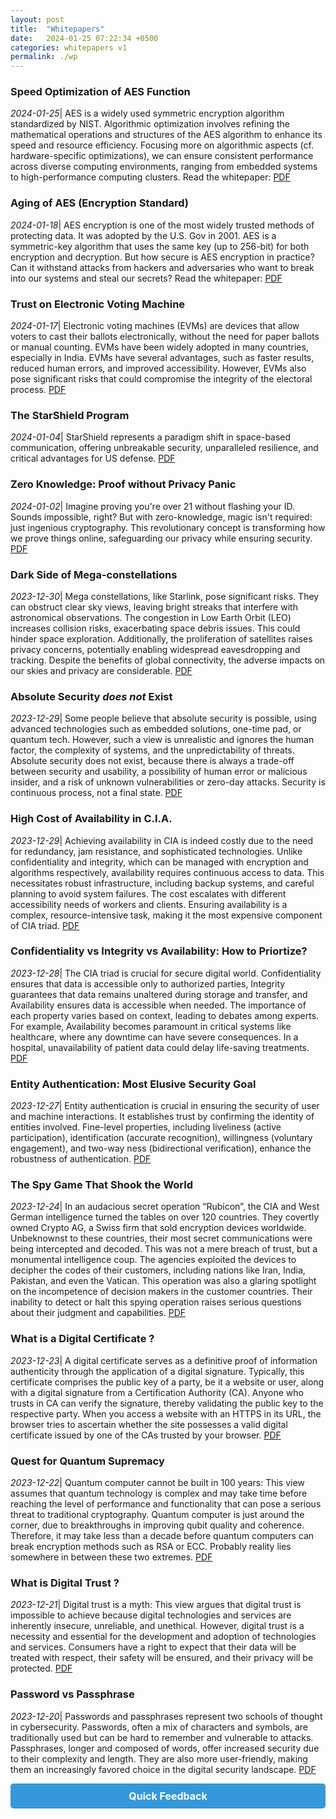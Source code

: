 ```yaml
---
layout: post
title:  "Whitepapers"
date:   2024-01-25 07:22:34 +0500
categories: whitepapers v1
permalink: ./wp
---
```



### Speed Optimization of AES Function ###
*2024-01-25*|
AES is a widely used symmetric encryption algorithm standardized by NIST. Algorithmic optimization involves refining the mathematical operations and structures of the AES algorithm to enhance its speed and resource efficiency.
Focusing more on algorithmic aspects (cf. hardware-specific optimizations), we can ensure consistent performance across diverse computing environments, ranging from embedded systems to high-performance computing clusters. Read the whitepaper:
[PDF]({{site.url}}/{{site.baseurl}}/assets/whitepapers/algo_optmz_aes.pdf)

### Aging of AES (Encryption Standard) ###
*2024-01-18*|
AES encryption is one of the most widely trusted methods of protecting data. It was adopted by the U.S. Gov in 2001. AES is a symmetric-key algorithm that uses the same key (up to 256-bit) for both encryption and decryption.
But how secure is AES encryption in practice? Can it withstand attacks from hackers and adversaries who want to break into our systems and steal our secrets? Read the whitepaper: 
[PDF]({{site.url}}/{{site.baseurl}}/assets/whitepapers/aging_of_aes.pdf)

### Trust on Electronic Voting Machine ###
*2024-01-17*|
Electronic voting machines (EVMs) are devices that allow voters to cast their ballots electronically, without the need for paper ballots or manual counting. EVMs have been widely adopted in many countries, especially in India. EVMs have several advantages, such as faster results, reduced human errors, and improved accessibility. However, EVMs also pose significant risks that could compromise the integrity of the electoral process. 
[PDF]({{site.url}}/{{site.baseurl}}/assets/whitepapers/trust_on_voting_machine.pdf)

### The StarShield Program ###
*2024-01-04*|
StarShield represents a paradigm shift in space-based communication, offering unbreakable security, 
unparalleled resilience, and critical advantages for US defense.
[PDF]({{site.url}}/{{site.baseurl}}/assets/whitepapers/starshield.pdf)

### Zero Knowledge: Proof without Privacy Panic ###
*2024-01-02*|
Imagine proving you're over 21 without flashing your ID. Sounds impossible, right? But with zero-knowledge, magic isn't required: just ingenious cryptography. This revolutionary concept is transforming how we prove things online, safeguarding our privacy while ensuring security.
[PDF]({{site.url}}/{{site.baseurl}}/assets/whitepapers/zero-knowledge_authentication.pdf)

### Dark Side of Mega-constellations ###
*2023-12-30*|
Mega constellations, like Starlink, pose significant risks. They can obstruct clear sky views, leaving bright streaks that interfere with astronomical observations. The congestion in Low Earth Orbit (LEO) increases collision risks, exacerbating space debris issues. This could hinder space exploration. Additionally, the proliferation of satellites raises privacy concerns, potentially enabling widespread eavesdropping and tracking. Despite the benefits of global connectivity, the adverse impacts on our skies and privacy are considerable.
[PDF]({{site.url}}/{{site.baseurl}}/assets/whitepapers/dark_side_of_starlink.pdf)

### Absolute Security *does not* Exist ###
*2023-12-29*|
Some people believe that absolute security is possible, using advanced technologies such as embedded solutions, one-time pad, or quantum tech. However, such a view is unrealistic and ignores the human factor, the complexity of systems, and the unpredictability of threats. Absolute security does not exist, because there is always a trade-off between security and usability, a possibility of human error or malicious insider, and a risk of unknown vulnerabilities or zero-day attacks. Security is continuous process, not a final state.
[PDF]({{site.url}}/{{site.baseurl}}/assets/whitepapers/no_absolute_security.pdf)

### High Cost of Availability in C.I.A. ###
*2023-12-29*|
Achieving availability in CIA is indeed costly due to the need for redundancy, jam resistance, and sophisticated technologies. Unlike confidentiality and integrity, which can be managed with encryption and algorithms respectively, availability requires continuous access to data. This necessitates robust infrastructure, including backup systems, and careful planning to avoid system failures. The cost escalates with different accessibility needs of workers and clients. Ensuring availability is a complex, resource-intensive task, making it the most expensive component of CIA triad.
[PDF]({{site.url}}/{{site.baseurl}}/assets/whitepapers/availability_most_expensive.pdf)

### Confidentiality vs Integrity vs Availability: How to Priortize? ###
*2023-12-28*|
The CIA triad is crucial for secure digital world. Confidentiality ensures that data is accessible only to authorized parties, Integrity guarantees that data remains unaltered during storage and transfer, and Availability ensures data is accessible when needed. The importance of each property varies based on context, leading to debates among experts. For example, Availability becomes paramount in critical systems like healthcare, where any downtime can have severe consequences. In a hospital, unavailability of patient data could delay life-saving treatments. 
[PDF]({{site.url}}/{{site.baseurl}}/assets/whitepapers/cia_which_is_critical.pdf)

### Entity Authentication: Most Elusive Security Goal ###
*2023-12-27*|
Entity authentication is crucial in ensuring the security of user and machine interactions. It establishes trust by confirming the identity of entities involved. Fine-level properties, including liveliness (active participation), identification (accurate recognition), willingness (voluntary engagement), and two-way ness (bidirectional verification), enhance the robustness of authentication. 
[PDF]({{site.url}}/{{site.baseurl}}/assets/whitepapers/what_is_entity_auth.pdf)


### The Spy Game That Shook the World ###
*2023-12-24*|
In an audacious secret operation “Rubicon”, the CIA and West German intelligence turned the tables on over 120 countries. They covertly owned Crypto AG, a Swiss firm that sold encryption devices worldwide. Unbeknownst to these countries, their most secret communications were being intercepted and decoded. This was not a mere breach of trust, but a monumental intelligence coup.
The agencies exploited the devices to decipher the codes of their customers, including nations like Iran, India, Pakistan, and even the Vatican. This operation was also a glaring spotlight on the incompetence of decision makers in the customer countries. Their inability to detect or halt this spying operation raises serious questions about their judgment and capabilities. 
[PDF]({{site.url}}/{{site.baseurl}}/assets/whitepapers/The_Spy_Game_That_Shook_the_World.pdf)


### What is a Digital Certificate ? ###
*2023-12-23*|
A digital certificate serves as a definitive proof of information authenticity through the application of a digital signature. 
Typically, this certificate comprises the public key of a party, be it a website or user, along with a digital signature from a Certification Authority (CA). Anyone who trusts in CA can verify the signature, thereby validating the public key to the respective party.
When you access a website with an HTTPS in its URL, the browser tries to ascertain whether the site possesses a valid digital certificate issued by one of the CAs trusted by your browser. 
[PDF]({{site.url}}/{{site.baseurl}}/assets/whitepapers/what_is_digital_cert.pdf)

### Quest for Quantum Supremacy ###
*2023-12-22*|
Quantum computer cannot be built in 100 years: This view assumes that quantum technology is complex and may take time before reaching the level of performance and functionality that can pose a serious threat to traditional cryptography.
Quantum computer is just around the corner, due to breakthroughs in improving qubit quality and coherence. Therefore, it may take less than a decade before quantum computers can break encryption methods such as RSA or ECC.
Probably reality lies somewhere in between these two extremes. 
[PDF]({{site.url}}/{{site.baseurl}}/assets/whitepapers/quest_for_quantum_supremacy.pdf)

### What is Digital Trust ? ###
*2023-12-21*|
Digital trust is a myth: This view argues that digital trust is impossible to achieve because digital technologies and services are inherently insecure, unreliable, and unethical. However, digital trust is a necessity and essential for the development and adoption of technologies and services. 
Consumers have a right to expect that their data will be treated with respect, their safety will be ensured, and their privacy will be protected. 
[PDF]({{site.url}}/{{site.baseurl}}/assets/whitepapers/what_is_digital_trust.pdf)

### Password vs Passphrase ###
*2023-12-20*|
Passwords and passphrases represent two schools of thought in cybersecurity.
Passwords, often a mix of characters and symbols, are traditionally used but can be hard to remember and vulnerable to attacks. 
Passphrases, longer and composed of words, offer increased security due to their complexity and length. They are also more user-friendly, making them an increasingly favored choice in the digital security landscape. 
[PDF]({{site.url}}/{{site.baseurl}}/assets/whitepapers/password_vs_passphrase.pdf)


<html lang="en">
<head>
    <meta charset="UTF-8">
    <meta name="viewport" content="width=device-width, initial-scale=1.0">
    <title>Your Jekyll Site</title>
    <style>
        /* Style for the button */
        .feedback-button {
            display: block; /* Change to block to make it a block element and start on a new line */
            margin-bottom: 15px; /* Add some space below the button */
            padding: 10px 20px;
            font-size: 16px;
            font-weight: bold;
            text-align: center;
            text-decoration: none;
            background-color: #3498db;
            color: #ffffff;
            border: none;
            border-radius: 5px;
            cursor: pointer;
        }
    </style>
</head>
<body>

<!-- Feedback Button -->
<a href="https://bit.ly/fbpakcrypt" class="feedback-button" target="_blank">Quick Feedback</a>

<!-- Your other Jekyll content goes here -->

</body>
</html>